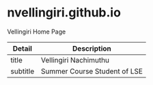 # nvellingiri.github.io
Vellingiri Home Page 

| Detail | Description |
| ----------- | ----------- |
| title | Vellingiri Nachimuthu |
| subtitle | Summer Course Student of LSE |
